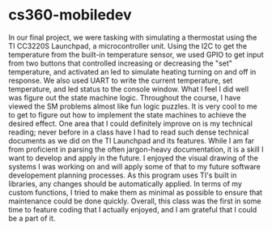 # cs360-mobiledev

In our final project, we were tasking with simulating a thermostat using the TI CC3220S Launchpad, a microcontroller unit.
Using the I2C to get the temperature from the built-in temperature sensor, we used GPIO to get input from two buttons that controlled increasing or decreasing 
the "set" temperature, and activated an led to simulate heating turning on and off in response.  We also used UART to 
write the current temperature, set temperature, and led status to the console window.
What I feel I did well was figure out the state machine logic.  Throughout the course, I have viewed the SM problems almost like fun
logic puzzles.  It is very cool to me to get to figure out how to implement the state machines to achieve the desired effect.
One area that I could definitely improve on is my technical reading; never before in a class have I had to read such dense
technical documents as we did on the TI Launchpad and its features.  While I am far from proficient in parsing the often jargon-heavy
documentation, it is a skill I want to develop and apply in the future.  I enjoyed the visual drawing of the systems I was working on
and will apply some of that to my future software developement planning processes.  As this program uses TI's built in libraries, any
changes should be automatically applied.  In terms of my custom functions, I tried to make them as minimal as possible to ensure that 
maintenance could be done quickly.  Overall, this class was the first in some time to feature coding that I actually enjoyed, and I am
grateful that I could be a part of it.
